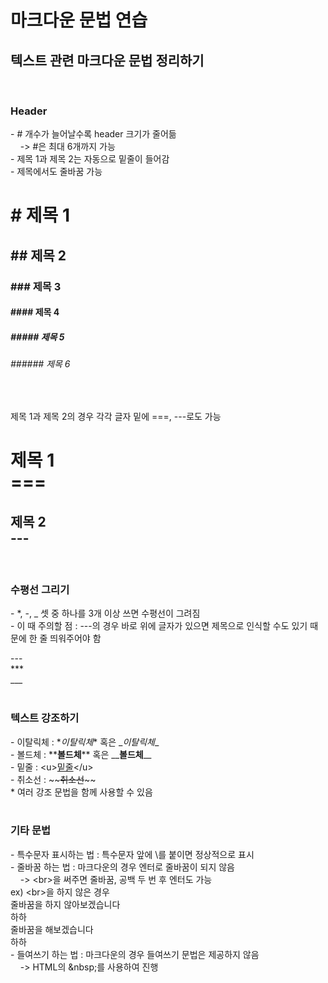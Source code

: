 # 마크다운 문법 연습
## 텍스트 관련 마크다운 문법 정리하기  
<br>

### **Header** 
\- # 개수가 늘어날수록 header 크기가 줄어듦 <br>
&nbsp;&nbsp;&nbsp;&nbsp;-> #은 최대 6개까지 가능 <br> 
\- 제목 1과 제목 2는 자동으로 밑줄이 들어감 <br>
\- 제목에서도 줄바꿈 가능
<br>

# # 제목 1
## ## 제목 2
### ### 제목 3
#### #### 제목 4
##### ##### 제목 5
###### ###### 제목 6
<br>

제목 1과 제목 2의 경우 각각 글자 밑에 ===, ---로도 가능 <br>

제목 1 <br>
\===
===

제목 2 <br>
\---
---
<br>

### **수평선 그리기**
\- *, -, _ 셋 중 하나를 3개 이상 쓰면 수평선이 그려짐 <br>
\- 이 때 주의할 점 : ---의 경우 바로 위에 글자가 있으면 제목으로 인식할 수도 있기 때문에 한 줄 띄워주어야 함

\--- <br>
\*** <br>
\___ <br>
<br>

### **텍스트 강조하기**
\- 이탈릭체 : \**이탈릭체*\* 혹은 \__이탈릭체_\_ <br>
\- 볼드체 : \*\***볼드체**\*\* 혹은 \_\___볼드체__\_\_ <br>
\- 밑줄 : \<u\><u>밑줄</u><\/u> <br>
\- 취소선 : \~\~~~취소선~~\~\~ <br>
\* 여러 강조 문법을 함께 사용할 수 있음 <br>
<br>

### **기타 문법**
\- 특수문자 표시하는 법 : 특수문자 앞에 \\를 붙이면 정상적으로 표시 <br>
\- 줄바꿈 하는 법 : 마크다운의 경우 엔터로 줄바꿈이 되지 않음 <br> 
&nbsp;&nbsp;&nbsp;&nbsp;-> \<br>을 써주면 줄바꿈, 공백 두 번 후 엔터도 가능 <br>
ex) \<br>을 하지 않은 경우 <br>
줄바꿈을 하지 않아보겠습니다   
하하 <br>
줄바꿈을 해보겠습니다 <br> 
하하<br>
\- 들여쓰기 하는 법 : 마크다운의 경우 들여쓰기 문법은 제공하지 않음 <br>
&nbsp;&nbsp;&nbsp;&nbsp;-> HTML의 \&nbsp;를 사용하여 진행
